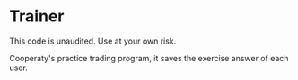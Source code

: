# Trainer

This code is unaudited. Use at your own risk.

Cooperaty's practice trading program, it saves the exercise answer of each user.
